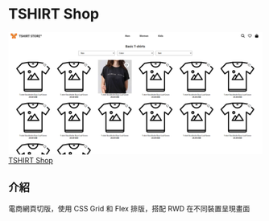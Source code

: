 # TSHIRT Shop

![image](https://github.com/melody8503/TSHIRT_Shop/blob/main/tshirt_shop.png)
[TSHIRT Shop](https://melody8503.github.io/TSHIRT_Shop/)

## 介紹

電商網頁切版，使用 CSS Grid 和 Flex 排版，搭配 RWD 在不同裝置呈現畫面
